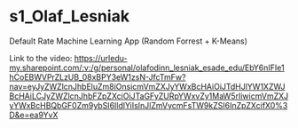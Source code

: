# s1_Olaf_Lesniak
Default Rate Machine Learning App (Random Forrest + K-Means)

Link to the video: https://urledu-my.sharepoint.com/:v:/g/personal/olafodinn_lesniak_esade_edu/EbY6nIFIe1hCoEBWVPrZLzUB_08xBPY3eW1zsN-JfcTmFw?nav=eyJyZWZlcnJhbEluZm8iOnsicmVmZXJyYWxBcHAiOiJTdHJlYW1XZWJBcHAiLCJyZWZlcnJhbFZpZXciOiJTaGFyZURpYWxvZy1MaW5rIiwicmVmZXJyYWxBcHBQbGF0Zm9ybSI6IldlYiIsInJlZmVycmFsTW9kZSI6InZpZXcifX0%3D&e=ea9YvX
